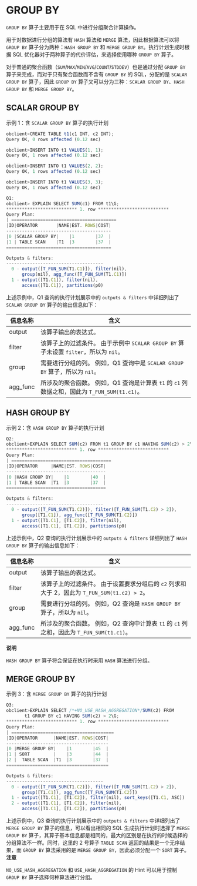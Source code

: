 GROUP BY 
=============================

`GROUP BY` 算子主要用于在 SQL 中进行分组聚合计算操作。

用于对数据进行分组的算法有 `HASH` 算法和 `MERGE` 算法，因此根据算法可以将 `GROUP BY` 算子分为两种：`HASH GROUP BY` 和 `MERGE GROUP BY`。执行计划生成时根据 SQL 优化器对于两种算子的代价评估，来选择使用哪种 `GROUP BY` 算子。

对于普通的聚合函数（`SUM`/`MAX`/`MIN`/`AVG`/`COUNT`/`STDDEV`）也是通过分配 `GROUP BY` 算子来完成，而对于只有聚合函数而不含有 `GROUP BY` 的 SQL，分配的是 `SCALAR GROUP BY` 算子，因此 `GROUP BY` 算子又可以分为三种：`SCALAR GROUP BY`、`HASH GROUP BY` 和 `MERGE GROUP BY`。

SCALAR GROUP BY 
------------------------------------

示例 1：含 `SCALAR GROUP BY` 算子的执行计划

```javascript
obclient>CREATE TABLE t1(c1 INT, c2 INT);
Query OK, 0 rows affected (0.12 sec)

obclient>INSERT INTO t1 VALUES(1, 1);
Query OK, 1 rows affected (0.12 sec)

obclient>INSERT INTO t1 VALUES(2, 2);
Query OK, 1 rows affected (0.12 sec)

obclient>INSERT INTO t1 VALUES(3, 3);
Query OK, 1 rows affected (0.12 sec)

Q1:
obclient> EXPLAIN SELECT SUM(c1) FROM t1\G;
*************************** 1. row ***************************
Query Plan:
| ========================================
|ID|OPERATOR       |NAME|EST. ROWS|COST|
----------------------------------------
|0 |SCALAR GROUP BY|    |1        |37  |
|1 | TABLE SCAN    |T1  |3        |37  |
========================================

Outputs & filters: 
-------------------------------------
  0 - output([T_FUN_SUM(T1.C1)]), filter(nil), 
      group(nil), agg_func([T_FUN_SUM(T1.C1)])
  1 - output([T1.C1]), filter(nil), 
      access([T1.C1]), partitions(p0)
```



上述示例中，Q1 查询的执行计划展示中的 `outputs & filters` 中详细列出了 `SCALAR GROUP BY` 算子的输出信息如下：


| **信息名称** |                                      **含义**                                      |
|----------|----------------------------------------------------------------------------------|
| output   | 该算子输出的表达式。                                                                       |
| filter   | 该算子上的过滤条件。 由于示例中 `SCALAR GROUP BY` 算子未设置 `filter`，所以为 `nil`。     |
| group    | 需要进行分组的列。 例如，Q1 查询中是 `SCALAR GROUP BY` 算子，所以为 `nil`。             |
| agg_func | 所涉及的聚合函数。 例如，Q1 查询是计算表 `t1` 的 `c1` 列数据之和，因此为 `T_FUN_SUM(t1.c1)`。 |



HASH GROUP BY 
----------------------------------

示例 2：含 `HASH GROUP BY` 算子的执行计划

```javascript
Q2: 
obclient>EXPLAIN SELECT SUM(c2) FROM t1 GROUP BY c1 HAVING SUM(c2) > 2\G;
*************************** 1. row ***************************
Query Plan:
| ======================================
|ID|OPERATOR     |NAME|EST. ROWS|COST|
--------------------------------------
|0 |HASH GROUP BY|    |1        |40  |
|1 | TABLE SCAN  |T1  |3        |37  |
======================================

Outputs & filters: 
-------------------------------------
  0 - output([T_FUN_SUM(T1.C2)]), filter([T_FUN_SUM(T1.C2) > 2]), 
      group([T1.C1]), agg_func([T_FUN_SUM(T1.C2)])
  1 - output([T1.C1], [T1.C2]), filter(nil), 
      access([T1.C1], [T1.C2]), partitions(p0)
```



上述示例中，Q2 查询的执行计划展示中的 `outputs & filters` 详细列出了 `HASH GROUP BY` 算子的输出信息如下：


| **信息名称** |                                     **含义**                                     |
|----------|--------------------------------------------------------------------------------|
| output   | 该算子输出的表达式。                                                                     |
| filter   | 该算子上的过滤条件。 由于设置要求分组后的 `c2` 列求和大于 2，因此为 `T_FUN_SUM(t1.c2) > 2`。 |
| group    | 需要进行分组的列。 例如，Q2 查询是 `HASH GROUP BY` 算子，所以为 `nil`。              |
| agg_func | 所涉及的聚合函数。 例如，Q2 查询中计算表 `t1` 的 `c1` 列之和，因此为 `T_FUN_SUM(t1.c1)`。 |


**说明**



`HASH GROUP BY` 算子将会保证在执行时采用 `HASH` 算法进行分组。

MERGE GROUP BY 
-----------------------------------

示例 3：含 `MERGE GROUP BY` 算子的执行计划

```javascript
Q3: 
obclient>EXPLAIN SELECT /*+NO_USE_HASH_AGGREGATION*/SUM(c2) FROM 
       t1 GROUP BY c1 HAVING SUM(c2) > 2\G;
*************************** 1. row ***************************
Query Plan:
| =======================================
|ID|OPERATOR      |NAME|EST. ROWS|COST|
---------------------------------------
|0 |MERGE GROUP BY|    |1        |45  |
|1 | SORT         |    |3        |44  |
|2 |  TABLE SCAN  |T1  |3        |37  |
=======================================

Outputs & filters: 
-------------------------------------
  0 - output([T_FUN_SUM(T1.C2)]), filter([T_FUN_SUM(T1.C2) > 2]), 
      group([T1.C1]), agg_func([T_FUN_SUM(T1.C2)])
  1 - output([T1.C1], [T1.C2]), filter(nil), sort_keys([T1.C1, ASC])
  2 - output([T1.C1], [T1.C2]), filter(nil), 
      access([T1.C1], [T1.C2]), partitions(p0)
```



上述示例中，Q3 查询的执行计划展示中的 `outputs & filters` 中详细列出了 `MERGE GROUP BY` 算子的信息，可以看出相同的 SQL 生成执行计划时选择了 `MERGE GROUP BY` 算子，其算子基本信息都是相同的，最大的区别是在执行的时候选择的分组算法不一样。同时，这里的 2 号算子 `TABLE SCAN` 返回的结果是一个无序结果，而 `GROUP BY` 算法采用的是 `MERGE GROUP BY`，因此必须分配一个 `SORT` 算子。
**注意**



`NO_USE_HASH_AGGREGATION` 和 `USE_HASH_AGGREGATION` 的 Hint 可以用于控制 `GROUP BY` 算子选择何种算法进行分组。
